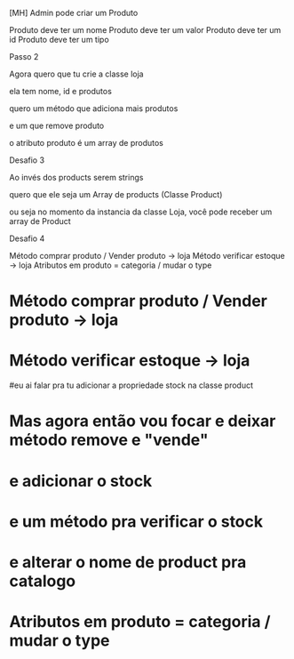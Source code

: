 [MH] Admin pode criar um Produto


Produto deve ter um nome
Produto deve ter um valor
Produto deve ter um id
Produto deve ter um tipo


Passo 2


Agora quero que tu crie a classe loja
 
ela tem nome, id e produtos
 
quero um método que adiciona mais produtos
 
e um que remove produto
 
o atributo produto é um array de produtos
 


 Desafio 3


Ao invés dos products serem strings
 
quero que ele seja um Array de products (Classe Product)
 
ou seja no momento da instancia da classe Loja, você pode receber um array de Product


Desafio 4


Método comprar produto / Vender produto -> loja
Método verificar estoque -> loja
Atributos em produto = categoria / mudar o type 
 



# Método comprar produto / Vender produto -> loja
# Método verificar estoque -> loja
#eu ai falar pra tu adicionar a propriedade stock na classe product
#  Mas agora então vou focar e deixar método remove e "vende"
# e adicionar o stock
# e um método pra verificar o stock
# e alterar o nome de product pra catalogo


# Atributos em produto = categoria / mudar o type 
